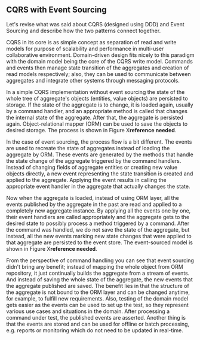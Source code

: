 ## CQRS with Event Sourcing

Let's revise what was said about CQRS (designed using DDD) and Event Sourcing and describe how the two patterns connect together.

CQRS in its core is as simple concept as separation of read and write models for purpose of scalability and performance in multi-user collaborative environment. Domain-driven design fits nicely to this paradigm with the domain model being the core of the CQRS write model. Commands and events then manage state transition of the aggregates and creation of read models respectively; also, they can be used to communicate between aggregates and integrate other systems through messaging protocols.

In a simple CQRS implementation without event sourcing the state of the whole tree of aggregate's objects (entities, value objects) are persisted to storage. If the state of the aggregate is to change, it is loaded again, usually by a command handler, and an appropriate method is called that changes the internal state of the aggregate. After that, the aggregate is persisted again. Object-relational mapper (ORM) can be used to save the objects to desired storage. The process is shown in Figure X**reference needed**.

In the case of event sourcing, the process flow is a bit different. The events are used to recreate the state of aggregates instead of loading the aggregate by ORM. These events are generated by the methods that handle the state change of the aggregate triggered by the command handlers. Instead of changing fields of aggregate entities or creating new value objects directly, a new event representing the state transition is created and applied to the aggregate. Applying the event results in calling the appropriate event handler in the aggregate that actually changes the state.

Now when the aggregate is loaded, instead of using ORM layer, all the events published by the aggregate in the past are read and applied to a completely new aggregate instance. By applying all the events one by one, their event handlers are called appropriately and the aggregate gets to the desired state to possibly process a method triggered by a command. After the command was handled, we do not save the state of the aggregate, but instead, all the new events marking new state changes that were applied to that aggregate are persisted to the event store. The event-sourced model is shown in Figure X**reference needed**.

From the perspective of command handling you can see that event sourcing didn't bring any benefit; instead of mapping the whole object from ORM repository, it just continually builds the aggregate from a stream of events. And instead of saving the whole state of the aggregate, the new events that the aggregate published are saved. The benefit lies in that the structure of the aggregate is not bound to the ORM layer and can be changed anytime, for example, to fulfill new requirements. Also, testing of the domain model gets easier as the events can be used to set up the test, so they represent various use cases and situations in the domain. After processing a command under test, the published events are asserted. Another thing is that the events are stored and can be used for offline or batch processing, e.g. reports or monitoring which do not need to be updated in real-time.